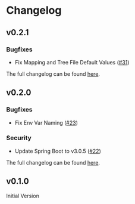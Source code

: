 # Changelog

## v0.2.1

### Bugfixes

* Fix Mapping and Tree File Default Values ([#31](https://github.com/medizininformatik-initiative/flare/pull/31))

The full changelog can be found [here](https://github.com/medizininformatik-initiative/flare/milestone/3?closed=1).

## v0.2.0

### Bugfixes

* Fix Env Var Naming ([#23](https://github.com/medizininformatik-initiative/flare/pull/23))

### Security

* Update Spring Boot to v3.0.5 ([#22](https://github.com/medizininformatik-initiative/flare/pull/22))

The full changelog can be found [here](https://github.com/medizininformatik-initiative/flare/milestone/2?closed=1).

## v0.1.0

Initial Version
